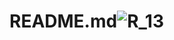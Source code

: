 # README.md![R_13](https://user-images.githubusercontent.com/116601864/197636300-79fc7346-9900-4234-940f-4824a596aa45.gif)
